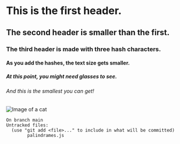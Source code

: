 # This is the first header.
## The second header is smaller than the first.
### The third header is made with three hash characters. 
#### As you add the hashes, the text size gets smaller.
##### At this point, you might need glasses to see.
###### And this is the smallest you can get!

![Image of a cat](https://www.pexels.com/photo/sneaking-cat-on-the-meadow-15578747/)

```
On branch main
Untracked files:
  (use "git add <file>..." to include in what will be committed)
        palindrames.js
```
